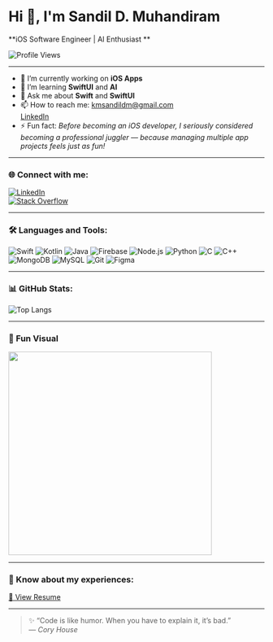 # Hi 👋, I'm Sandil D. Muhandiram  
**iOS Software Engineer | AI Enthusiast **

![Profile Views](https://komarev.com/ghpvc/?username=san2804&color=blue)

---

- 🧩 I’m currently working on **iOS Apps**
- 🌱 I’m learning **SwiftUI** and **AI** 
- 💬 Ask me about **Swift** and **SwiftUI**
- 📫 How to reach me: [kmsandildm@gmail.com](mailto:kmsandildm@gmail.com)  
  [LinkedIn](https://www.linkedin.com/in/sandil-d-muhandiram-b5429a205/)
- ⚡ Fun fact: *Before becoming an iOS developer, I seriously considered becoming a professional juggler — because managing multiple app projects feels just as fun!*

---

### 🌐 Connect with me:
[![LinkedIn](https://img.shields.io/badge/LinkedIn-0077B5.svg?logo=linkedin&logoColor=white)](https://www.linkedin.com/in/sandil-d-muhandiram-b5429a205/)  
[![Stack Overflow](https://img.shields.io/badge/Stack%20Overflow-FE7A16?logo=stack-overflow&logoColor=white)](https://stackoverflow.com/)

---

### 🛠️ Languages and Tools:
![Swift](https://img.shields.io/badge/Swift-F05138?logo=swift&logoColor=white)
![Kotlin](https://img.shields.io/badge/Kotlin-0095D5?logo=kotlin&logoColor=white)
![Java](https://img.shields.io/badge/Java-007396?logo=java&logoColor=white)
![Firebase](https://img.shields.io/badge/Firebase-FFCA28?logo=firebase&logoColor=black)
![Node.js](https://img.shields.io/badge/Node.js-339933?logo=node.js&logoColor=white)
![Python](https://img.shields.io/badge/Python-3776AB?logo=python&logoColor=white)
![C](https://img.shields.io/badge/C-00599C?logo=c&logoColor=white)
![C++](https://img.shields.io/badge/C++-00599C?logo=cplusplus&logoColor=white)
![MongoDB](https://img.shields.io/badge/MongoDB-47A248?logo=mongodb&logoColor=white)
![MySQL](https://img.shields.io/badge/MySQL-4479A1?logo=mysql&logoColor=white)
![Git](https://img.shields.io/badge/Git-F05032?logo=git&logoColor=white)
![Figma](https://img.shields.io/badge/Figma-F24E1E?logo=figma&logoColor=white)


---

### 📊 GitHub Stats:
![Top Langs](https://github-readme-stats.vercel.app/api/top-langs/?username=san2804&layout=compact&theme=radical)


---

### 🎨 Fun Visual
<img src="https://cdn.dribbble.com/users/1162077/screenshots/3848914/programmer.gif" width="400"/>

---

### 📄 Know about my experiences:
[📄 View Resume](https://drive.google.com/file/d/1hQYqPfWSIlpdGQCZsf7EYiQvY5kVo2pD/view?usp=drive_link)

---

> ✨ “Code is like humor. When you have to explain it, it’s bad.”  
> — *Cory House*
